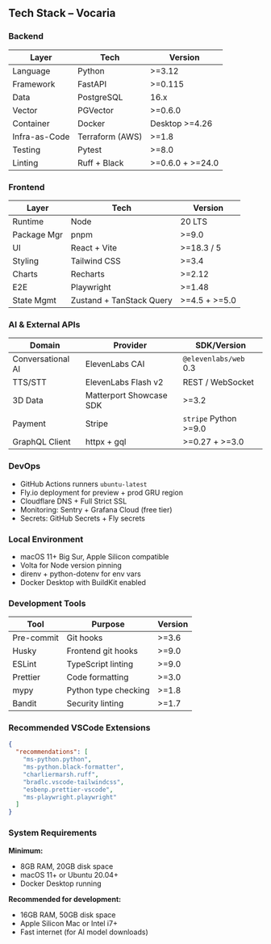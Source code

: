 ## Tech Stack – Vocaria

### Backend

| Layer         | Tech            | Version                |
| ------------- | --------------- | ---------------------- |
| Language      | Python          | >=3.12                 |
| Framework     | FastAPI         | >=0.115                |
| Data          | PostgreSQL      | 16.x                   |
| Vector        | PGVector        | >=0.6.0                |
| Container     | Docker          | Desktop >=4.26         |
| Infra-as-Code | Terraform (AWS) | >=1.8                  |
| Testing       | Pytest          | >=8.0                  |
| Linting       | Ruff + Black    | >=0.6.0 + >=24.0      |

### Frontend

| Layer       | Tech            | Version     |
| ----------- | --------------- | ----------- |
| Runtime     | Node            | 20 LTS      |
| Package Mgr | pnpm            | >=9.0       |
| UI          | React + Vite    | >=18.3 / 5  |
| Styling     | Tailwind CSS    | >=3.4       |
| Charts      | Recharts        | >=2.12      |
| E2E         | Playwright      | >=1.48      |
| State Mgmt  | Zustand + TanStack Query | >=4.5 + >=5.0 |

### AI & External APIs

| Domain            | Provider                | SDK/Version           |
| ----------------- | ----------------------- | --------------------- |
| Conversational AI | ElevenLabs CAI          | `@elevenlabs/web` 0.3 |
| TTS/STT           | ElevenLabs Flash v2     | REST / WebSocket      |
| 3D Data           | Matterport Showcase SDK | >=3.2                 |
| Payment           | Stripe                  | `stripe` Python >=9.0 |
| GraphQL Client    | httpx + gql             | >=0.27 + >=3.0        |

### DevOps

* GitHub Actions runners `ubuntu-latest`
* Fly.io deployment for preview + prod GRU region
* Cloudflare DNS + Full Strict SSL
* Monitoring: Sentry + Grafana Cloud (free tier)
* Secrets: GitHub Secrets + Fly secrets

### Local Environment

* macOS 11+ Big Sur, Apple Silicon compatible
* Volta for Node version pinning
* direnv + python-dotenv for env vars
* Docker Desktop with BuildKit enabled

### Development Tools

| Tool              | Purpose                    | Version    |
| ----------------- | -------------------------- | ---------- |
| Pre-commit        | Git hooks                  | >=3.6      |
| Husky             | Frontend git hooks         | >=9.0      |
| ESLint            | TypeScript linting         | >=9.0      |
| Prettier          | Code formatting            | >=3.0      |
| mypy              | Python type checking       | >=1.8      |
| Bandit            | Security linting           | >=1.7      |

### Recommended VSCode Extensions

```json
{
  "recommendations": [
    "ms-python.python",
    "ms-python.black-formatter",
    "charliermarsh.ruff",
    "bradlc.vscode-tailwindcss",
    "esbenp.prettier-vscode",
    "ms-playwright.playwright"
  ]
}
```

### System Requirements

**Minimum:**
- 8GB RAM, 20GB disk space
- macOS 11+ or Ubuntu 20.04+
- Docker Desktop running

**Recommended for development:**
- 16GB RAM, 50GB disk space
- Apple Silicon Mac or Intel i7+
- Fast internet (for AI model downloads)
